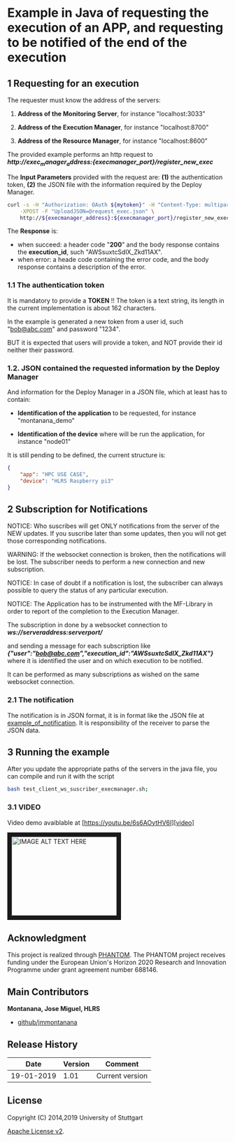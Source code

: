 # Example in Java of requesting the execution of an APP, and requesting to be notified of the end of the execution

## 1 Requesting for an execution

The requester must know the address of the servers:

1. **Address of the Monitoring Server**, for instance "localhost:3033"

2. **Address of the Execution Manager**, for instance "localhost:8700"

3. **Address of the Resource Manager**, for instance  "localhost:8600"

The provided example performs an http request to ***http://${exec_manager_address}:${execmanager_port}/register_new_exec***

The **Input Parameters** provided with the request are: **(1)** the authentication token, **(2)** the JSON file with the information required by the Deploy Manager.

```bash
curl -s -H "Authorization: OAuth ${mytoken}" -H "Content-Type: multipart/form-data" \
    -XPOST -F "UploadJSON=@request_exec.json" \
    http://${execmanager_address}:${execmanager_port}/register_new_exec;
```

The **Response** is:

* when succeed: a header code "**200**" and the body response contains the **execution_id**, such "AWSsuxtcSdlX_Zkd11AX".
* when error: a heade code containing the error code, and the body response contains a description of the error.

### 1.1 The authentication token

   It is mandatory to provide a **TOKEN** !!  The token is a text string, its length in the current implementation is about 162 characters.

   In the example is generated a new token from a user id, such "bob@abc.com" and password "1234".

   BUT it is expected that users will provide a token, and NOT provide their id neither their password.


### 1.2. JSON contained the requested information by the Deploy Manager

And information for the Deploy Manager in a JSON file, which at least has to contain:

   * **Identification of the application** to be requested, for instance "montanana_demo"

   * **Identification of the device** where will be run the application, for instance "node01"
   
   
It is still pending to be defined, the current structure is:

```json
{
	"app": "HPC USE CASE",
	"device": "HLRS Raspberry pi3"
}
```

## 2 Subscription for Notifications

NOTICE: Who suscribes will get ONLY notifications from the server of the NEW updates. If you suscribe later than some updates, then you will not get those corresponding notifications.

WARNING: If the websocket connection is broken, then the notifications will be lost. The subscriber needs to perform a new connection and new subscription.

NOTICE: In case of doubt if a notification is lost, the subscriber can always possible to query the status of any particular execution.

NOTICE: The Application has to be instrumented with the MF-Library in order to report of the completion to the Execution Manager.

The subscription in done by a websocket connection to ***ws://serveraddress:serverport/***

and sending a message for each subscription like ***{"user":"bob@abc.com","execution_id":"AWSsuxtcSdlX_Zkd11AX"}***
where it is identified the user and on which execution to be notified.

It can be performed as many subscriptions as wished on the same websocket connection.

### 2.1 The notification

The notification is in JSON format, it is in format like the JSON file at [example_of_notification][output].
It is responsibility of the receiver to parse the JSON data.

## 3 Running the example

After you update the appropriate paths of the servers in the java file,
you can compile and run it with the script

```bash
bash test_client_ws_suscriber_execmanager.sh;
```

### 3.1 VIDEO

Video demo avaiblable at  [https://youtu.be/6s6AOytHV6I][video]

<a href="http://www.youtube.com/watch?feature=player_embedded&v=6s6AOytHV6I
" target="_blank"><img src="http://img.youtube.com/vi/6s6AOytHV6I/0.jpg" 
alt="IMAGE ALT TEXT HERE" width="240" height="180" border="10" /></a>

 

## Acknowledgment
This project is realized through [PHANTOM][phantom].
The PHANTOM project receives funding under the European Union's Horizon 2020 Research and Innovation Programme under grant agreement number 688146.




## Main Contributors
 
**Montanana, Jose Miguel, HLRS**
+ [github/jmmontanana](https://github.com/jmmontanana)
 


## Release History

| Date        | Version | Comment          |
| ----------- | ------- | ---------------- |
| 19-01-2019  | 1.01    | Current version  |

## License
Copyright (C) 2014,2019 University of Stuttgart

[Apache License v2](LICENSE).
 
[output]: https://github.com/PHANTOM-Platform/testing_integration/blob/master/app_output/exec_stats.json
[video]: https://youtu.be/6s6AOytHV6I
[phantom]: http://www.phantom-project.org
